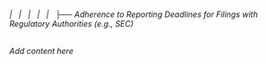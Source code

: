 ###### |   |   |   |   |   ├── Adherence to Reporting Deadlines for Filings with Regulatory Authorities (e.g., SEC)

*Add content here*